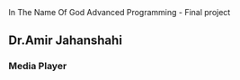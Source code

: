 <h0>
In The Name Of God
Advanced Programming - Final project
<h2>
Dr.Amir Jahanshahi
</h2>
<h3>
Media Player
